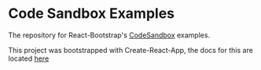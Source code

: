 # Code Sandbox Examples

The repository for React-Bootstrap's [CodeSandbox](https://codesandbox.io/) examples.

This project was bootstrapped with Create-React-App, the docs for this are located [here](CRA-README.md)